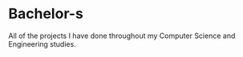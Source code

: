 # Bachelor-s
All of the projects I have done throughout my Computer Science and Engineering studies. 
